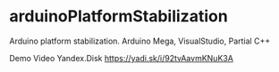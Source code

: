 # arduinoPlatformStabilization
Arduino platform stabilization. Arduino Mega, VisualStudio, Partial C++

Demo Video Yandex.Disk
https://yadi.sk/i/92tvAavmKNuK3A
